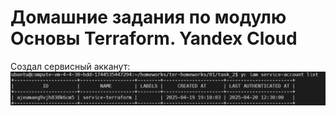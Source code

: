 # Домашние задания по модулю Основы Terraform. Yandex Cloud

Создал сервисный акканут:
![service-account list](img/service-account_list.png)

